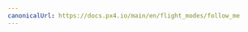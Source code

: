 ```yaml
---
canonicalUrl: https://docs.px4.io/main/en/flight_modes/follow_me
---
```


<Redirect to="../flight_modes_mc/follow_me" />
